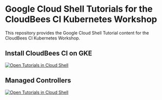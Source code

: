 # Google Cloud Shell Tutorials for the CloudBees CI Kubernetes Workshop

This repository provides the Google Cloud Shell Tutorial content for the CloudBees CI Kubernetes Workshop.

## Install CloudBees CI on GKE
[![Open Tutorials in Cloud Shell](http://gstatic.com/cloudssh/images/open-btn.svg)](https://ssh.cloud.google.com/cloudshell/open?cloudshell_git_repo=https://github.com/k8s-workshop-april/cloudbees-ci-k8s-cloudshell-tutorials.git&cloudshell_print=install-guide.txt&cloudshell_tutorial=cbci-install.md&cloudshell_open_in_editor=k8s/regional-pd-ssd-sc.yml,helm/cbci-values.yml&cloudshell_workspace=.)

## Managed Controllers
[![Open Tutorials in Cloud Shell](http://gstatic.com/cloudssh/images/open-btn.svg)](https://ssh.cloud.google.com/cloudshell/open?cloudshell_git_repo=https://github.com/k8s-workshop-april/cloudbees-ci-k8s-cloudshell-tutorials.git&cloudshell_print=install-guide.txt&cloudshell_tutorial=cbci-controllers.md&cloudshell_workspace=.)